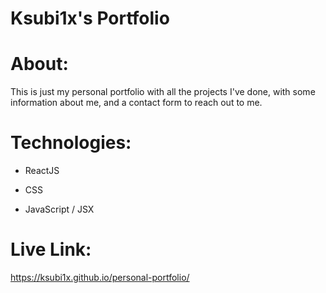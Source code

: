# Ksubi1x's Portfolio

# About:

This is just my personal portfolio with all the projects I've done, 
with some information about me, and a contact form to reach out to me.

# Technologies:

- ReactJS

- CSS

- JavaScript / JSX

# Live Link:

https://ksubi1x.github.io/personal-portfolio/


